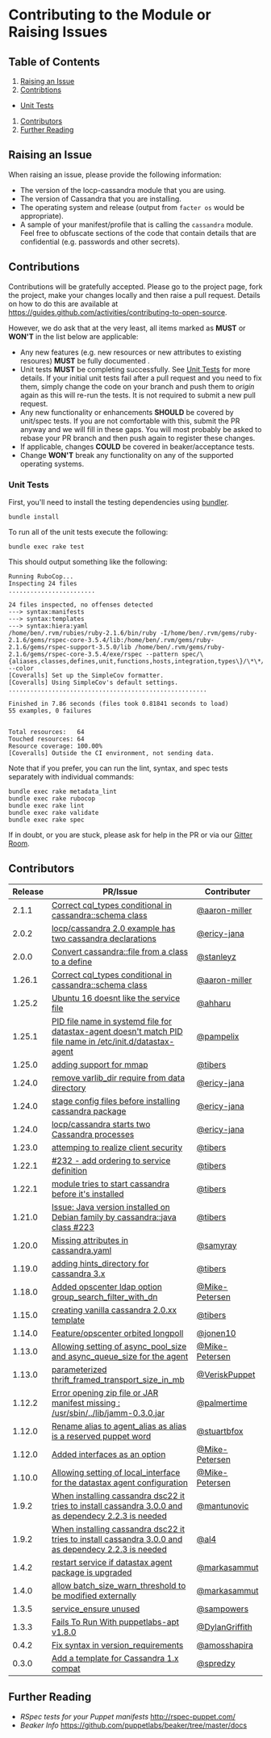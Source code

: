 # Contributing to the Module or Raising Issues

## Table of Contents

1. [Raising an Issue](#raising-an-issue)
1. [Contribtions](#contributions)
  * [Unit Tests](#unit-tests)
1. [Contributors](#contributors)
1. [Further Reading](#further-reading)

## Raising an Issue

When raising an issue, please provide the following information:

* The version of the locp-cassandra module that you are using.
* The version of Cassandra that you are installing.
* The operating system and release (output from `facter os` would be
  appropriate).
* A sample of your manifest/profile that is calling the `cassandra` module.
  Feel free to obfuscate sections of the code that contain details that
  are confidential (e.g. passwords and other secrets).

## Contributions

Contributions will be gratefully accepted. Please go to the project page, fork
the project, make your changes locally and then raise a pull request. Details
on how to do this are available at
https://guides.github.com/activities/contributing-to-open-source.

However, we do ask that at the very least, all items marked as **MUST** or
**WON'T** in the list below are applicable:

* Any new features (e.g. new resources or new attributes to existing resoures)
  **MUST** be fully documented .
* Unit tests **MUST** be completing successfully.  See
  [Unit Tests](#unit-tests) for more details.  If your initial unit tests fail
  after a pull request and you need to fix them, simply change the code on
  your branch and push them to *origin* again as this will re-run the
  tests.  It is not required to submit a new pull request.
* Any new functionality or enhancements **SHOULD** be covered by unit/spec
  tests.  If you are not comfortable with this, submit the PR anyway and
  we will fill in these gaps.  You will most probably be asked to rebase
  your PR branch and then push again to register these changes.
* If applicable, changes **COULD** be covered in beaker/acceptance tests.
* Change **WON'T** break any functionality on any of the supported operating
  systems.

### Unit Tests

First, you'll need to install the testing dependencies using
[bundler](http://bundler.io).

```shell
bundle install
```

To run all of the unit tests execute the following:

```shell
bundle exec rake test
```

This should output something like the following:

```
Running RuboCop...
Inspecting 24 files
........................

24 files inspected, no offenses detected
---> syntax:manifests
---> syntax:templates
---> syntax:hiera:yaml
/home/ben/.rvm/rubies/ruby-2.1.6/bin/ruby -I/home/ben/.rvm/gems/ruby-2.1.6/gems/rspec-core-3.5.4/lib:/home/ben/.rvm/gems/ruby-2.1.6/gems/rspec-support-3.5.0/lib /home/ben/.rvm/gems/ruby-2.1.6/gems/rspec-core-3.5.4/exe/rspec --pattern spec/\{aliases,classes,defines,unit,functions,hosts,integration,types\}/\*\*/\*_spec.rb --color
[Coveralls] Set up the SimpleCov formatter.
[Coveralls] Using SimpleCov's default settings.
.......................................................

Finished in 7.86 seconds (files took 0.81841 seconds to load)
55 examples, 0 failures


Total resources:   64
Touched resources: 64
Resource coverage: 100.00%
[Coveralls] Outside the CI environment, not sending data.
```

Note that if you prefer, you can run the lint, syntax, and spec tests separately with individual commands:

```shell
bundle exec rake metadata_lint
bundle exec rake rubocop
bundle exec rake lint
bundle exec rake validate
bundle exec rake spec
```

If in doubt, or you are stuck, please ask for help in the PR or via our
[Gitter Room](https://gitter.im/locp/cassandra).

## Contributors

**Release** | **PR/Issue**                                        | **Contributer**
------------|-----------------------------------------------------|----------------------------------------------------
2.1.1       | [Correct cql_types conditional in cassandra::schema class](https://github.com/locp/cassandra/pull/325)| [@aaron-miller](https://github.com/aaron-miller)
2.0.2       | [locp/cassandra 2.0 example has two cassandra declarations](https://github.com/locp/cassandra/issues/291)| [@ericy-jana](https://github.com/ericy-jana)
2.0.0       | [Convert cassandra::file from a class to a define](https://github.com/locp/cassandra/issues/266)| [@stanleyz](https://github.com/stanleyz)
1.26.1      | [Correct cql_types conditional in cassandra::schema class](https://github.com/locp/cassandra/pull/325)| [@aaron-miller](https://github.com/aaron-miller)
1.25.2      | [Ubuntu 16 doesnt like the service file](https://github.com/locp/cassandra/issues/269)| [@ahharu](https://github.com/ahharu)
1.25.1      | [PID file name in systemd file for datastax-agent doesn't match PID file name in /etc/init.d/datastax-agent](https://github.com/locp/cassandra/issues/264)| [@pampelix](https://github.com/pampelix)
1.25.0      | [adding support for mmap](https://github.com/locp/cassandra/pull/261)  | [@tibers](https://github.com/tibers)
1.24.0      | [remove varlib_dir require from data directory](https://github.com/locp/cassandra/pull/247)  | [@ericy-jana](https://github.com/ericy-jana)
1.24.0      | [stage config files before installing cassandra package](https://github.com/locp/cassandra/pull/246)  | [@ericy-jana](https://github.com/ericy-jana)
1.24.0      | [locp/cassandra starts two Cassandra processes](https://github.com/locp/cassandra/issues/245)| [@ericy-jana](https://github.com/ericy-jana)
1.23.0      | [attemping to realize client security](https://github.com/locp/cassandra/pull/235)  | [@tibers](https://github.com/tibers)
1.22.1      | [#232 - add ordering to service definition](https://github.com/locp/cassandra/pull/233)  | [@tibers](https://github.com/tibers)
1.22.1      | [module tries to start cassandra before it's installed](https://github.com/locp/cassandra/issues/232)| [@tibers](https://github.com/tibers)
1.21.0      | [Issue: Java version installed on Debian family by cassandra::java class #223](https://github.com/locp/cassandra/pull/226)  | [@tibers](https://github.com/tibers)
1.20.0      | [Missing attributes in cassandra.yaml](https://github.com/locp/cassandra/issues/217)| [@samyray](https://github.com/samyray)
1.19.0      | [adding hints_directory for cassandra 3.x](https://github.com/locp/cassandra/pull/215)  | [@tibers](https://github.com/tibers)
1.18.0      | [Added opscenter ldap option group_search_filter_with_dn](https://github.com/locp/cassandra/pull/203)  | [@Mike-Petersen](https://github.com/Mike-Petersen)
1.15.0      | [creating vanilla cassandra 2.0.xx template](https://github.com/locp/cassandra/pull/189)  | [@tibers](https://github.com/tibers)
1.14.0      | [Feature/opscenter orbited longpoll](https://github.com/locp/cassandra/pull/171)  | [@jonen10](https://github.com/jonen10)
1.13.0      | [Allowing setting of async_pool_size and async_queue_size for the agent](https://github.com/locp/cassandra/pull/166)  | [@Mike-Petersen](https://github.com/Mike-Petersen)
1.13.0      | [parameterized thrift_framed_transport_size_in_mb](https://github.com/locp/cassandra/pull/163)  | [@VeriskPuppet](https://github.com/VeriskPuppet)
1.12.2      | [Error opening zip file or JAR manifest missing : /usr/sbin/../lib/jamm-0.3.0.jar](https://github.com/locp/cassandra/pull/165)  | [@palmertime](https://github.com/palmertime)
1.12.0      | [Rename alias to agent_alias as alias is a reserved puppet word](https://github.com/locp/cassandra/pull/156)  | [@stuartbfox](https://github.com/stuartbfox)
1.12.0      | [Added interfaces as an option](https://github.com/locp/cassandra/pull/153)  | [@Mike-Petersen](https://github.com/Mike-Petersen)
1.10.0      | [Allowing setting of local_interface for the datastax agent configuration](https://github.com/locp/cassandra/pull/144)  | [@Mike-Petersen](https://github.com/Mike-Petersen)
1.9.2       | [When installing cassandra dsc22 it tries to install cassandra 3.0.0 and as dependecy 2.2.3 is needed](https://github.com/locp/cassandra/issues/136)| [@mantunovic](https://github.com/mantunovic)
1.9.2       | [When installing cassandra dsc22 it tries to install cassandra 3.0.0 and as dependecy 2.2.3 is needed](https://github.com/locp/cassandra/issues/136)| [@al4](https://github.com/al4)
1.4.2       | [restart service if datastax agent package is upgraded](https://github.com/locp/cassandra/pull/110)  | [@markasammut](https://github.com/markasammut)
1.4.0       | [allow batch_size_warn_threshold to be modified externally](https://github.com/locp/cassandra/pull/100)  | [@markasammut](https://github.com/markasammut)
1.3.5       | [service_ensure unused](https://github.com/locp/cassandra/issues/93)  | [@sampowers](https://github.com/sampowers)
1.3.3       | [Fails To Run With puppetlabs-apt v1.8.0](https://github.com/locp/cassandra/pull/87)    | [@DylanGriffith](https://github.com/DylanGriffith)
0.4.2       | [Fix syntax in version_requirements](https://github.com/locp/cassandra/pull/34)    | [@amosshapira](https://github.com/amosshapira)
0.3.0       | [Add a template for Cassandra 1.x compat](https://github.com/locp/cassandra/pull/11)    | [@spredzy](https://github.com/Spredzy)

## Further Reading

* *RSpec tests for your Puppet manifests* <http://rspec-puppet.com/>
* *Beaker Info* <https://github.com/puppetlabs/beaker/tree/master/docs>
